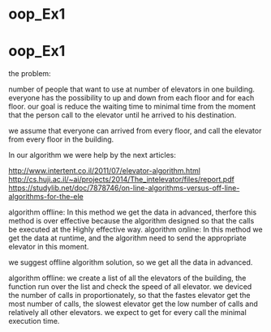 # oop_Ex1
# oop_Ex1



the problem:

number of people that want to use at number of elevators in one building.
everyone has the possibility to up and down from each floor and for each floor.
our goal is reduce the waiting time to minimal time from the moment that the person call to the elevator until he arrived to his destination.


we assume that everyone can arrived from every floor, and call the elevator from every floor in the building.


In our algorithm we were help by the next articles:

http://www.intertent.co.il/2011/07/elevator-algorithm.html
http://cs.huji.ac.il/~ai/projects/2014/The_intelevator/files/report.pdf
https://studylib.net/doc/7878746/on-line-algorithms-versus-off-line-algorithms-for-the-ele

algorithm offline: In this method we get the data in advanced, therfore this method is over effective because the algorithm designed so that the calls be executed at the Highly effective way.
algorithm oמline: In this method we get the data at runtime, and the algorithm need to send the appropriate elevator in this moment.

we suggest offline algorithm solution, so we get all the data in advanced.
 
algorithm offline: we create a list of all the elevators of the building, the function run over the list and check the speed of all elevator.
we deviced the number of calls in proportionately, so that the fastes elevator get the most number of calls, the slowest elevator get the low number of calls and relatively all other elevators.
we expect to get for every call the minimal execution time.





